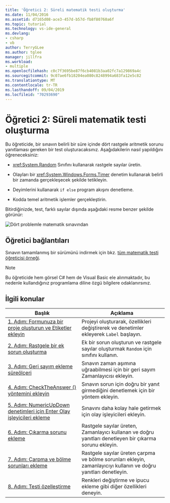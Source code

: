 ```yaml
---
title: 'Öğretici 2: Süreli matematik testi oluşturma'
ms.date: 11/04/2016
ms.assetid: d7165d08-ace3-457d-b57d-fb8f80760a6f
ms.topic: tutorial
ms.technology: vs-ide-general
ms.devlang:
- csharp
- vb
author: TerryGLee
ms.author: tglee
manager: jillfra
ms.workload:
- multiple
ms.openlocfilehash: c0c7f3695be87f6cb4081b3aa02fc7a129869a4c
ms.sourcegitcommit: 9c07ae6fb18204ea080c8248994a683fa12e5c82
ms.translationtype: MT
ms.contentlocale: tr-TR
ms.lasthandoff: 09/04/2019
ms.locfileid: "70293690"
---
```

# <a name="tutorial-2-create-a-timed-math-quiz"></a>Öğretici 2: Süreli matematik testi oluşturma

Bu öğreticide, bir sınavın belirli bir süre içinde dört rastgele aritmetik sorunu yanıtlaması gereken bir test oluşturacaksınız. Aşağıdakilerin nasıl yapıldığını öğreneceksiniz:

- <xref:System.Random> Sınıfını kullanarak rastgele sayılar üretin.

- Olayları bir <xref:System.Windows.Forms.Timer> denetim kullanarak belirli bir zamanda gerçekleşecek şekilde tetikleyin.

- Deyimlerini kullanarak `if else` program akışını denetleme.

- Kodda temel aritmetik işlemler gerçekleştirin.

Bitirdiğinizde, test, farklı sayılar dışında aşağıdaki resme benzer şekilde görünür:

![Dört problemle matematik sınavından](../ide/media/express_finishedquiz.png)

## <a name="tutorial-links"></a>Öğretici bağlantıları

Sınavın tamamlanmış bir sürümünü indirmek için bkz. [tüm matematik testi öğreticisi örneği](https://code.msdn.microsoft.com/Complete-Math-Quiz-8581813c).

> [!NOTE]
> Bu öğreticide hem görsel C# hem de Visual Basic ele alınmaktadır, bu nedenle kullandığınız programlama diline özgü bilgilere odaklanırsınız.

## <a name="related-topics"></a>İlgili konular

|Başlık|Açıklama|
|-----------|-----------------|
|[1. Adım: Formunuza bir proje oluşturun ve Etiketler ekleyin](../ide/step-1-create-a-project-and-add-labels-to-your-form.md)|Projeyi oluşturarak, özellikleri değiştirerek ve denetimler ekleyerek `Label` başlayın.|
|[2. Adım: Rastgele bir ek sorun oluşturma](../ide/step-2-create-a-random-addition-problem.md)|Ek bir sorun oluşturun ve rastgele sayılar oluşturmak `Random` için sınıfını kullanın.|
|[3. Adım: Geri sayım ekleme süreölçeri](../ide/step-3-add-a-countdown-timer.md)|Sınavın zaman aşımına uğraabilmesi için bir geri sayım Zamanlayıcısı ekleyin.|
|[4. Adım: CheckTheAnswer () yöntemini ekleyin](../ide/step-4-add-the-checktheanswer-parens-method.md)|Sınavın sorun için doğru bir yanıt girmediğini denetlemek için bir yöntem ekleyin.|
|[5. Adım: NumericUpDown denetimleri için Enter Olay işleyicileri ekleme](../ide/step-5-add-enter-event-handlers-for-the-numericupdown-controls.md)|Sınavını daha kolay hale getirmek için olay işleyicileri ekleyin.|
|[6. Adım: Çıkarma sorunu ekleme](../ide/step-6-add-a-subtraction-problem.md)|Rastgele sayılar üreten, Zamanlayıcı kullanan ve doğru yanıtları denetleyen bir çıkarma sorunu ekleyin.|
|[7. Adım: Çarpma ve bölme sorunları ekleme](../ide/step-7-add-multiplication-and-division-problems.md)|Rastgele sayılar üreten çarpma ve bölme sorunları ekleyin, zamanlayıcıyı kullanın ve doğru yanıtları denetleyin.|
|[8. Adım: Testi özelleştirme](../ide/step-8-customize-the-quiz.md)|Renkleri değiştirme ve ipucu ekleme gibi diğer özellikleri deneyin.|
